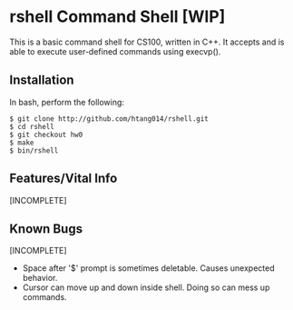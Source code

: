 # rshell Command Shell [WIP]
This is a basic command shell for CS100, written in C++.  It accepts and is able to execute user-defined commands using execvp().

## Installation
In bash, perform the following:
```
$ git clone http://github.com/htang014/rshell.git
$ cd rshell
$ git checkout hw0
$ make
$ bin/rshell

```

## Features/Vital Info
[INCOMPLETE]

## Known Bugs
[INCOMPLETE]
* Space after '$' prompt is sometimes deletable.  Causes unexpected behavior.
* Cursor can move up and down inside shell.  Doing so can mess up commands.
